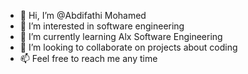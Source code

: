 - 👋 Hi, I’m @Abdifathi Mohamed 
- 👀 I’m interested in software engineering 
- 🌱 I’m currently learning Alx Software Engineering 
- 💞️ I’m looking to collaborate on projects about coding 
- 📫 Feel free to reach me any time 

